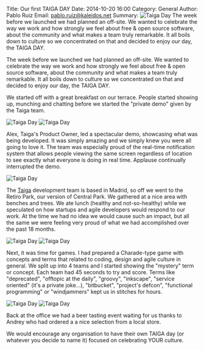 Title: Our first TAIGA DAY
Date: 2014-10-20 16:00
Category: General
Author: Pablo Ruiz
Email: pablo.ruiz@kaleidos.net
Summary: ![Taiga Day](/images/taiga-day/02.jpg) The week before we launched we had planned an off-site. We wanted to celebrate the way we work and how strongly we feel about free & open source software, about the community and what makes a team truly remarkable. It all boils down to culture so we concentrated on that and decided to enjoy _our_ day, the TAIGA DAY.

The week before we launched we had planned an off-site. We wanted to celebrate the way we work and how strongly we feel about free & open source software, about the community and what makes a team truly remarkable. It all boils down to culture so we concentrated on that and decided to enjoy _our_ day, the TAIGA DAY.

We started off with a great breakfast on our terrace. People started showing up, munching and chatting before we started the "private demo" given by the Taiga team.

![Taiga Day]({filename}/images/taiga-day/07.jpg)
![Taiga Day]({filename}/images/taiga-day/01.jpg)

Alex, Taiga's Product Owner, led a spectacular demo, showcasing what was being developed. It was simply amazing and we simply knew you were all going to love it. The team was especially proud of the real-time notification system that allows people viewing the same screen regardless of location to see exactly what everyone is doing in real time. Applause continually interrupted the demo.

![Taiga Day]({filename}/images/taiga-day/02.jpg)

The [Taiga][taiga] development team is based in Madrid, so off we went to the Retiro Park, our version of Central Park. We gathered at a nice area with benches and trees. We ate lunch (healthy and not-so-healthy) while we speculated on how startups and agile developers would respond to our work. At the time we had no idea we would cause such an impact, but all the same we were feeling very proud of what we had accomplished over the past 18 months.

![Taiga Day]({filename}/images/taiga-day/03.jpg)
![Taiga Day]({filename}/images/taiga-day/04.jpg)

Next, it was time for games. I had prepared a Charade-type game with concepts and terms that related to coding, design and agile culture in general. We split up into 4 teams and I started showing the "mystery" term or concept. Each team had 45 seconds to try and score. Terms like "deprecated", "offtopic at the daily", "groovy", "inkscape", "service oriented" (it's a private joke...), "bitbucket", "project's defcon", "functional programming" or "windjammers" kept us in stitches for hours.

![Taiga Day]({filename}/images/taiga-day/05.jpg)
![Taiga Day]({filename}/images/taiga-day/06.jpg)

Back at the office we had a beer tasting event waiting for us thanks to Andrey who had ordered a a nice selection from a local store.

We would encourage any organisation to have their own TAIGA day (or whatever you decide to name it) focused on celebrating YOUR culture.

[taiga]: https://taiga.io "Taiga.io"
